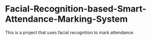 # Facial-Recognition-based-Smart-Attendance-Marking-System
This is a project that uses facial recognition to mark attendance.


